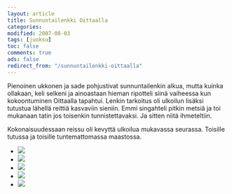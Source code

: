 ```yaml
--- 
layout: article 
title: Sunnuntailenkki Oittaalla 
categories: 
modified: 2007-08-03 
tags: [juoksu]
toc: false 
comments: true 
ads: false 
redirect_from: "/sunnuntailenkki-oittaalla" 
--- 
```


Pienoinen ukkonen ja sade pohjustivat sunnuntailenkin alkua, mutta
kuinka ollakaan, keli selkeni ja ainoastaan hieman ripotteli siinä
vaiheessa kun kokoontuminen Oittaalla tapahtui. Lenkin tarkoitus oli
ulkoilun lisäksi tutustua lähellä reittiä kasvaviin sieniin. Emmi
singahteli pitkin metsiä ja toi mukanaan tatin jos toisenkin
tunnistettavaksi. Ja sitten niitä ihmeteltiin.

Kokonaisuudessaan reissu oli kevyttä ulkoilua mukavassa seurassa.
Toisille tutussa ja toisille tuntemattomassa maastossa.

<div class="image-gallery">

-   [![](/Media/Default/ImageGalleries/sunnuntailenkki-oittaalla/Thumbnails/Kaarinan%20pyöräily%20001.jpg)](/Media/Default/ImageGalleries/sunnuntailenkki-oittaalla/Kaarinan%20pyöräily%20001.jpg)
-   [![](/Media/Default/ImageGalleries/sunnuntailenkki-oittaalla/Thumbnails/Kaarinan%20pyöräily%20002.jpg)](/Media/Default/ImageGalleries/sunnuntailenkki-oittaalla/Kaarinan%20pyöräily%20002.jpg)
-   [![](/Media/Default/ImageGalleries/sunnuntailenkki-oittaalla/Thumbnails/Kaarinan%20pyöräily%20003.jpg)](/Media/Default/ImageGalleries/sunnuntailenkki-oittaalla/Kaarinan%20pyöräily%20003.jpg)
-   [![](/Media/Default/ImageGalleries/sunnuntailenkki-oittaalla/Thumbnails/Kaarinan%20pyöräily%20004.jpg)](/Media/Default/ImageGalleries/sunnuntailenkki-oittaalla/Kaarinan%20pyöräily%20004.jpg)
-   [![](/Media/Default/ImageGalleries/sunnuntailenkki-oittaalla/Thumbnails/Kaarinan%20pyöräily%20005.jpg)](/Media/Default/ImageGalleries/sunnuntailenkki-oittaalla/Kaarinan%20pyöräily%20005.jpg)

</div>
